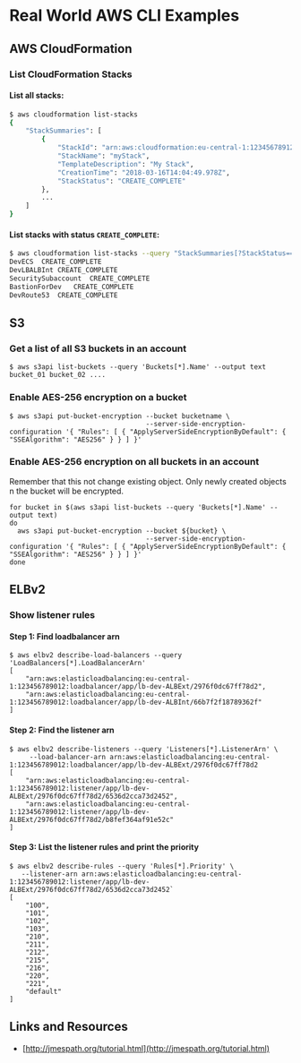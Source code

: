 # Real World AWS CLI Examples

## AWS CloudFormation

### List CloudFormation Stacks

#### List all stacks:

```bash
$ aws cloudformation list-stacks
{
    "StackSummaries": [
        {
            "StackId": "arn:aws:cloudformation:eu-central-1:12345678912:stack/myStack/fdd91790-2922-11e8-a8de-500c44f62262",
            "StackName": "myStack",
            "TemplateDescription": "My Stack",
            "CreationTime": "2018-03-16T14:04:49.978Z",
            "StackStatus": "CREATE_COMPLETE"
        },
        ...
    ]
}
```

#### List stacks with status `CREATE_COMPLETE`:


```bash
$ aws cloudformation list-stacks --query "StackSummaries[?StackStatus=='CREATE_COMPLETE'].[StackName, StackStatus]" --output text
DevECS	CREATE_COMPLETE
DevLBALBInt	CREATE_COMPLETE
SecuritySubaccount	CREATE_COMPLETE
BastionForDev	CREATE_COMPLETE
DevRoute53	CREATE_COMPLETE
```

## S3

### Get a list of all S3 buckets in an account

```
$ aws s3api list-buckets --query 'Buckets[*].Name' --output text
bucket_01 bucket_02 ....
```

### Enable AES-256 encryption on a bucket

```
$ aws s3api put-bucket-encryption --bucket bucketname \
                                  --server-side-encryption-configuration '{ "Rules": [ { "ApplyServerSideEncryptionByDefault": { "SSEAlgorithm": "AES256" } } ] }'
```


### Enable AES-256 encryption on all buckets in an account

Remember that this not change existing object. Only newly created objects n the bucket will be encrypted.

```
for bucket in $(aws s3api list-buckets --query 'Buckets[*].Name' --output text)
do
  aws s3api put-bucket-encryption --bucket ${bucket} \
                                  --server-side-encryption-configuration '{ "Rules": [ { "ApplyServerSideEncryptionByDefault": { "SSEAlgorithm": "AES256" } } ] }'
done
```

## ELBv2

### Show listener rules

#### Step 1: Find loadbalancer arn

```
$ aws elbv2 describe-load-balancers --query 'LoadBalancers[*].LoadBalancerArn'
[
    "arn:aws:elasticloadbalancing:eu-central-1:123456789012:loadbalancer/app/lb-dev-ALBExt/2976f0dc67ff78d2",
    "arn:aws:elasticloadbalancing:eu-central-1:123456789012:loadbalancer/app/lb-dev-ALBInt/66b7f2f18789362f"
]
```

#### Step 2: Find the listener arn


```
$ aws elbv2 describe-listeners --query 'Listeners[*].ListenerArn' \
     --load-balancer-arn arn:aws:elasticloadbalancing:eu-central-1:123456789012:loadbalancer/app/lb-dev-ALBExt/2976f0dc67ff78d2
[
    "arn:aws:elasticloadbalancing:eu-central-1:123456789012:listener/app/lb-dev-ALBExt/2976f0dc67ff78d2/6536d2cca73d2452",
    "arn:aws:elasticloadbalancing:eu-central-1:123456789012:listener/app/lb-dev-ALBExt/2976f0dc67ff78d2/b8fef364af91e52c"
]
```

#### Step 3: List the listener rules and print the priority

```
$ aws elbv2 describe-rules --query 'Rules[*].Priority' \
   --listener-arn arn:aws:elasticloadbalancing:eu-central-1:123456789012:listener/app/lb-dev-ALBExt/2976f0dc67ff78d2/6536d2cca73d2452`
[
    "100",
    "101",
    "102",
    "103",
    "210",
    "211",
    "212",
    "215",
    "216",
    "220",
    "221",
    "default"
]
```

## Links and Resources

* [http://jmespath.org/tutorial.html](http://jmespath.org/tutorial.html)